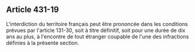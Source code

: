 Article 431-19
----
L'interdiction du territoire français peut être prononcée dans les conditions
prévues par l'article 131-30, soit à titre définitif, soit pour une durée de dix
ans au plus, à l'encontre de tout étranger coupable de l'une des infractions
définies à la présente section.
